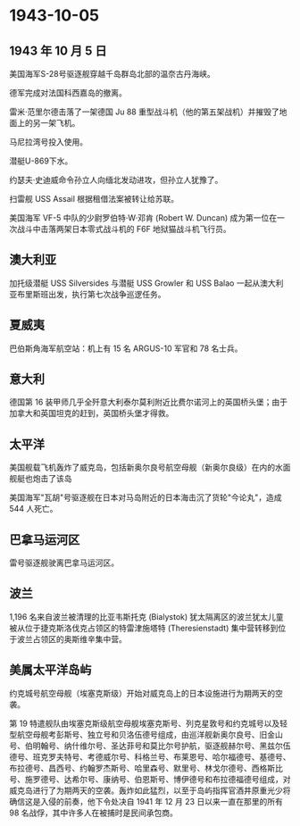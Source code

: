 # 1943-10-05

## 1943 年 10 月 5 日

美国海军S-28号驱逐舰穿越千岛群岛北部的温奈古丹海峡。

德军完成对法国科西嘉岛的撤离。

雷米·范里尔德击落了一架德国 Ju 88
重型战斗机（他的第五架战机）并摧毁了地面上的另一架飞机。

马尼拉湾号投入使用。

潜艇U-869下水。

约瑟夫·史迪威命令孙立人向缅北发动进攻，但孙立人犹豫了。

扫雷舰 USS Assail 根据租借法案被转让给苏联。

美国海军 VF-5 中队的少尉罗伯特·W·邓肯 (Robert W. Duncan)
成为第一位在一次战斗中击落两架日本零式战斗机的 F6F 地狱猫战斗机飞行员。

## 澳大利亚

加托级潜艇 USS Silversides 与潜艇 USS Growler 和 USS Balao
一起从澳大利亚布里斯班出发，执行第七次战争巡逻任务。

## 夏威夷

巴伯斯角海军航空站：机上有 15 名 ARGUS-10 军官和 78 名士兵。

## 意大利

德国第 16
装甲师几乎全歼意大利泰尔莫利附近比费尔诺河上的英国桥头堡；由于加拿大和英国坦克的赶到，英国桥头堡才得救。

## 太平洋

美国舰载飞机轰炸了威克岛，包括新奥尔良号航空母舰（新奥尔良级）在内的水面舰艇也炮击了该岛

美国海军"瓦胡"号驱逐舰在日本对马岛附近的日本海击沉了货轮"今论丸"，造成
544 人死亡。

## 巴拿马运河区

雷号驱逐舰驶离巴拿马运河区。

## 波兰

1,196 名来自波兰被清理的比亚韦斯托克 (Bialystok)
犹太隔离区的波兰犹太儿童被从位于捷克斯洛伐克占领区的特雷津施塔特
(Theresienstadt) 集中营转移到位于波兰占领区的奥斯维辛集中营。

## 美属太平洋岛屿

约克城号航空母舰（埃塞克斯级）开始对威克岛上的日本设施进行为期两天的空袭。

第 19
特遣舰队由埃塞克斯级航空母舰埃塞克斯号、列克星敦号和约克城号以及轻型航空母舰考彭斯号、独立号和贝洛伍德号组成，由巡洋舰新奥尔良号、旧金山号、伯明翰号、纳什维尔号、圣达菲号和莫比尔号护航，驱逐舰赫尔号、黑兹尔伍德号、班克罗夫特号、考德威尔号、科格兰号、布莱恩号、哈尔福德号、基德号、布拉德号、昌西号、约翰罗杰斯号、哈里森号、默里号、林戈尔德号、西格斯比号、施罗德号、达希尔号、康纳号、伯恩斯号、博伊德号和布拉德福德号组成，对威克岛进行了为期两天的空袭。轰炸如此猛烈，以至于岛屿指挥官酒井原重光少将确信这是入侵的前奏，他下令处决自
1941 年 12 月 23 日以来一直在那里的所有 98
名战俘，其中许多人在被捕时是民间承包商。

